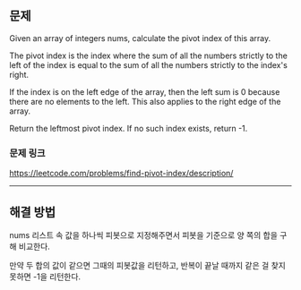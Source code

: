 ## 문제

Given an array of integers nums, calculate the pivot index of this array.

The pivot index is the index where the sum of all the numbers strictly to the left of the index is equal to the sum of all the numbers strictly to the index's right.

If the index is on the left edge of the array, then the left sum is 0 because there are no elements to the left. This also applies to the right edge of the array.

Return the leftmost pivot index. If no such index exists, return -1.

### 문제 링크

https://leetcode.com/problems/find-pivot-index/description/

---

## 해결 방법

nums 리스트 속 값을 하나씩 피봇으로 지정해주면서 피봇을 기준으로 양 쪽의 합을 구해 비교한다.

만약 두 합의 값이 같으면 그때의 피봇값을 리턴하고, 반복이 끝날 때까지 같은 걸 찾지 못하면 -1을 리턴한다.

